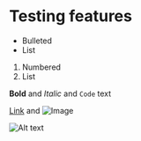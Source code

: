 # Testing features


- Bulleted
- List

1. Numbered
2. List

**Bold** and _Italic_ and `Code` text

[Link](url) and ![Image](src)

![Alt text](src="https://github.githubassets.com/images/modules/site/home/globe.jpg" "Title or caption")
